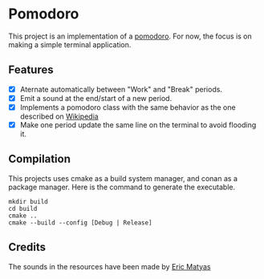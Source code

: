 # Pomodoro

This project is an implementation of a [pomodoro](https://en.wikipedia.org/wiki/Pomodoro_Technique).
For now, the focus is on making a simple terminal application.

## Features

- [X] Aternate automatically between "Work" and "Break" periods.
- [X] Emit a sound at the end/start of a new period.
- [X] Implements a pomodoro class with the same behavior as the one described on [Wikipedia](https://en.wikipedia.org/wiki/Pomodoro_Technique)
- [X] Make one period update the same line on the terminal to avoid flooding it.

## Compilation

This projects uses cmake as a build system manager, and conan as a package manager.
Here is the command to generate the executable.

```shell
mkdir build
cd build
cmake ..
cmake --build --config [Debug | Release]
```

## Credits

The sounds in the resources have been made by [Eric Matyas](www.soundimage.org)

